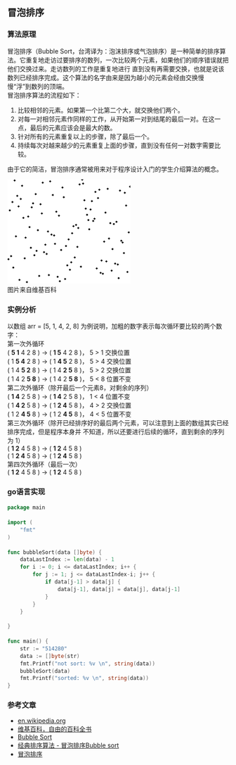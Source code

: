 ## 冒泡排序

### 算法原理    
冒泡排序（Bubble Sort，台湾译为：泡沫排序或气泡排序）是一种简单的排序算法。它重复地走访过要排序的数列，一次比较两个元素，如果他们的顺序错误就把他们交换过来。走访数列的工作是重复地进行    直到没有再需要交换，也就是说该数列已经排序完成。这个算法的名字由来是因为越小的元素会经由交换慢    慢“浮”到数列的顶端。    
冒泡排序算法的流程如下：    

1. 比较相邻的元素。如果第一个比第二个大，就交换他们两个。    
2. 对每一对相邻元素作同样的工作，从开始第一对到结尾的最后一对。在这一点，最后的元素应该会是最大的数。    
3. 针对所有的元素重复以上的步骤，除了最后一个。
4. 持续每次对越来越少的元素重复上面的步骤，直到没有任何一对数字需要比较。    

由于它的简洁，冒泡排序通常被用来对于程序设计入门的学生介绍算法的概念。    

![](../images/Bubble_sort_animation.gif)      
图片来自维基百科    


### 实例分析    
以数组 arr = [5, 1, 4, 2, 8] 为例说明，加粗的数字表示每次循环要比较的两个数字：    
第一次外循环    
( **5 1** 4 2 8 ) → ( **1 5** 4 2 8 )， 5 > 1 交换位置    
( 1 **5 4** 2 8 ) → ( 1 **4 5** 2 8 )， 5 > 4 交换位置    
( 1 4 **5 2** 8 ) → ( 1 4 **2 5** 8 )， 5 > 2 交换位置    
( 1 4 2 **5 8** ) → ( 1 4 2 **5 8** )， 5 < 8 位置不变    
第二次外循环（除开最后一个元素8，对剩余的序列）    
( **1 4** 2 5 8 ) → ( **1 4** 2 5 8 )， 1 < 4 位置不变    
( 1 **4 2** 5 8 ) → ( 1 **2 4** 5 8 )， 4 > 2 交换位置    
( 1 2 **4 5** 8 ) → ( 1 2 **4 5** 8 )， 4 < 5 位置不变    
第三次外循环（除开已经排序好的最后两个元素，可以注意到上面的数组其实已经排序完成，但是程序本身并    不知道，所以还要进行后续的循环，直到剩余的序列为 1）    
( **1 2** 4 5 8 ) → ( **1 2** 4 5 8 )    
( 1 **2 4** 5 8 ) → ( 1 **2 4** 5 8 )    
第四次外循环（最后一次）    
( **1 2** 4 5 8 ) → ( **1 2** 4 5 8 )     

### go语言实现    

```go
package main

import (
	"fmt"
)

func bubbleSort(data []byte) {
	dataLastIndex := len(data) - 1
	for i := 0; i <= dataLastIndex; i++ {
		for j := 1; j <= dataLastIndex-i; j++ {
			if data[j-1] > data[j] {
				data[j-1], data[j] = data[j], data[j-1]
			}
		}
	}

}

func main() {
	str := "514280"
	data := []byte(str)
	fmt.Printf("not sort: %v \n", string(data))
	bubbleSort(data)
	fmt.Printf("sorted: %v \n", string(data))
}


```


### 参考文章    

 + [en.wikipedia.org](https://en.wikipedia.org/wiki/Bubble_sort)    
 + [维基百科，自由的百科全书](https://zh.wikipedia.org/wiki/冒泡排序) 
 + [Bubble Sort](https://www.toptal.com/developers/sorting-algorithms/bubble-sort) 
 + [经典排序算法 - 冒泡排序Bubble sort](http://www.cnblogs.com/kkun/archive/2011/11/23/2260280.html) 
 + [冒泡排序](http://student.zjzk.cn/course_ware/data_structure/web/paixu/paixu8.3.1.1.htm) 